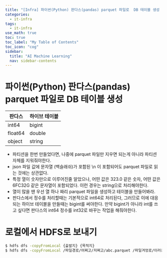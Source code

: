 ```yaml
---
title: "[Infra] 파이썬(Python) 판다스(pandas) parquet 파일로  DB 테이블 생성 " 
categories:
  - it-infra
tags:
  - it-infra
use_math: true
toc: true
toc_label: "My Table of Contents"
toc_icon: "cog"
sidebar:
  title: "AI Machine Learning"
  nav: sidebar-contents
---
```


# 파이썬(Python) 판다스(pandas) parquet 파일로  DB 테이블 생성

판다스 | 하이브 테이블
-------|------------
int64 | bigint
float64 | double
object | string


* 파티션을 한번 만들었다면, 나중에 parquet 파일만 지우면 되는게 아니라 파티션 자체를 지워줘야한다.
* json 파일 값에 문자열 \(백슬래쉬)가 포함된 \n 이 포함되어도 parquet 파일로 읽는 것에는 상관없다. 
* 특정 열이 숫자만으로 이루어진줄 알았으나, 어떤 값은 323.0 같은 숫자, 어떤 값은 6FC32G 같은 문자열이 포함되었다. 이런 경우는 
string으로 처리해야한다. 
* 열이 많을 땐 우선 열 하나 짜리 parquet 파일을 생성하고 테이블을 만들어봐라. 
* 판다스에서 정수를 처리할때는 기본적으로 int64로 처리된다, 그러므로 이에 대응되는 하이브 테이블을 만들때는 bigint를 써야한다. 
만약 bigint가 아니라 int를 쓰고 싶다면 판다스의 int64 정수를 int32로 바꾸는 작업을 해줘야한다. 

# 로컬에서 HDFS로 보내기

```bash
$ hdfs dfs -copyFromLocal {출발지} {목적지}
$ hdfs dfs -copyFromLocal /파일경로/어쩌고/저쩌고/abc.parquet /파일겨엉로/이러쿵/저러쿵(폴더이름)
```

